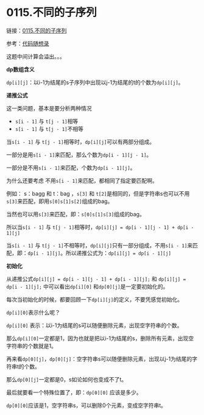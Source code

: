 # 0115.不同的子序列

链接：[0115.不同的子序列](https://leetcode.cn/problems/distinct-subsequences/)

参考：[代码随想录](https://programmercarl.com/0115.%E4%B8%8D%E5%90%8C%E7%9A%84%E5%AD%90%E5%BA%8F%E5%88%97.html)

这题中间计算会溢出。。。

**dp数组含义**

`dp[i][j]`：以i-1为结尾的s子序列中出现以j-1为结尾的t的个数为`dp[i][j]`。

**递推公式**

这一类问题，基本是要分析两种情况

- `s[i - 1]` 与 `t[j - 1]`相等
- `s[i - 1]` 与 `t[j - 1]`不相等

当`s[i - 1]` 与 `t[j - 1]`相等时，`dp[i][j]`可以有两部分组成。

一部分是用`s[i - 1]`来匹配，那么个数为`dp[i - 1][j - 1]`。

一部分是不用`s[i - 1]`来匹配，个数为`dp[i - 1][j]`。

为什么还要考虑 不用`s[i - 1]`来匹配，都相同了指定要匹配啊。

例如： s：bagg 和 t：bag ，`s[3]` 和 `t[2]`是相同的，但是字符串s也可以不用`s[3]`来匹配，即用`s[0]s[1]s[2]`组成的bag。

当然也可以用`s[3]`来匹配，即：`s[0]s[1]s[3]`组成的bag。

所以当`s[i - 1]` 与 `t[j - 1]`相等时，`dp[i][j] = dp[i - 1][j - 1] + dp[i - 1][j]`

当`s[i - 1]` 与 `t[j - 1]`不相等时，`dp[i][j]`只有一部分组成，不用`s[i - 1]`来匹配，即：`dp[i - 1][j]`。所以递推公式为：`dp[i][j] = dp[i - 1][j]`

**初始化**

从递推公式`dp[i][j] = dp[i - 1][j - 1] + dp[i - 1][j];` 和 `dp[i][j] = dp[i - 1][j];` 中可以看出`dp[i][0]` 和`dp[0][j]`是一定要初始化的。

每次当初始化的时候，都要回顾一下`dp[i][j]`的定义，不要凭感觉初始化。

`dp[i][0]`表示什么呢？

`dp[i][0]` 表示：以i-1为结尾的s可以随便删除元素，出现空字符串的个数。

那么`dp[i][0]`一定都是1，因为也就是把以i-1为结尾的s，删除所有元素，出现空字符串的个数就是1。

再来看`dp[0][j]`，`dp[0][j]`：空字符串s可以随便删除元素，出现以j-1为结尾的字符串t的个数。

那么`dp[0][j]`一定都是0，s如论如何也变成不了t。

最后就要看一个特殊位置了，即：`dp[0][0]` 应该是多少。

`dp[0][0]`应该是1，空字符串s，可以删除0个元素，变成空字符串t。








